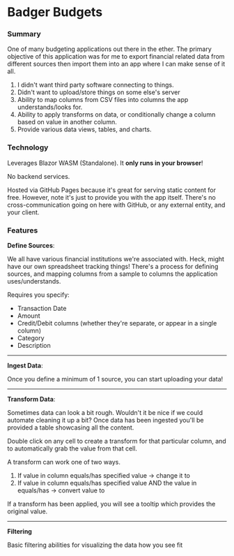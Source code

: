 ﻿# Badger Budgets

### Summary

One of many budgeting applications out there in the ether. The primary objective of this application was for me to
export financial related data from different sources then import them into an app where I can make sense of it all.

1. I didn't want third party software connecting to things.
2. Didn't want to upload/store things on some else's server
3. Ability to map columns from CSV files into columns the app understands/looks for.
4. Ability to apply transforms on data, or conditionally change a column based on value in another column.
5. Provide various data views, tables, and charts.

### Technology

Leverages Blazor WASM (Standalone). It **only runs in your browser**! 

No backend services.

Hosted via GitHub Pages because it's great for serving static content for free. However, note it's just to provide you
with the app itself. There's no cross-communication going on here with GitHub, or any external entity, and your client.

### Features

**Define Sources**:

We all have various financial institutions we're associated with. Heck, might have our own spreadsheet tracking things! 
There's a process for defining sources, and mapping columns from a sample to columns the application uses/understands.

Requires you specify:

- Transaction Date
- Amount
- Credit/Debit columns (whether they're separate, or appear in a single column)
- Category
- Description

----

**Ingest Data**:

Once you define a minimum of 1 source, you can start uploading your data!

----

**Transform Data**:

Sometimes data can look a bit rough. Wouldn't it be nice if we could automate cleaning it up a bit? Once data has been
ingested you'll be provided a table showcasing all the content. 

Double click on any cell to create a transform for that particular column, and to automatically grab the value from that 
cell. 

A transform can work one of two ways.

1. If value in column equals/has specified value -> change it to <insert your custom value here>
2. If value in column equals/has specified value AND the value in <specified column> equals/has <insert value> -> convert value to <insert your custom value here>

If a transform has been applied, you will see a tooltip which provides the original value.

----

**Filtering**

Basic filtering abilities for visualizing the data how you see fit